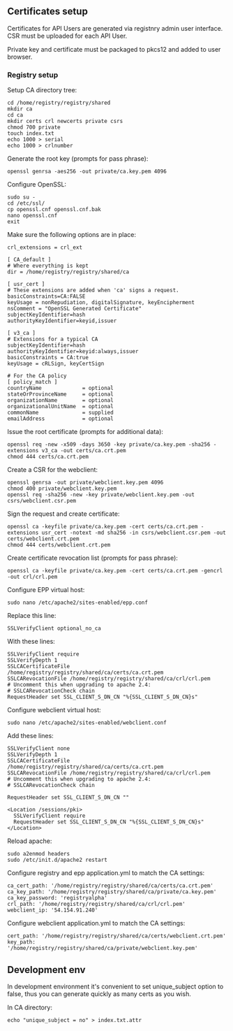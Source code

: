 Certificates setup
------------------

Certificates for API Users are generated via registnry admin user interface. 
CSR must be uploaded for each API User.

Private key and certificate must be packaged to pkcs12 and added to user browser.


### Registry setup

Setup CA directory tree:

    cd /home/registry/registry/shared
    mkdir ca
    cd ca
    mkdir certs crl newcerts private csrs
    chmod 700 private
    touch index.txt
    echo 1000 > serial
    echo 1000 > crlnumber

Generate the root key (prompts for pass phrase): 

    openssl genrsa -aes256 -out private/ca.key.pem 4096

Configure OpenSSL:

    sudo su -
    cd /etc/ssl/
    cp openssl.cnf openssl.cnf.bak
    nano openssl.cnf
    exit

Make sure the following options are in place:

    crl_extensions = crl_ext

    [ CA_default ]
    # Where everything is kept
    dir = /home/registry/registry/shared/ca

    [ usr_cert ]
    # These extensions are added when 'ca' signs a request.
    basicConstraints=CA:FALSE
    keyUsage = nonRepudiation, digitalSignature, keyEncipherment
    nsComment = "OpenSSL Generated Certificate"
    subjectKeyIdentifier=hash
    authorityKeyIdentifier=keyid,issuer

    [ v3_ca ]
    # Extensions for a typical CA
    subjectKeyIdentifier=hash
    authorityKeyIdentifier=keyid:always,issuer
    basicConstraints = CA:true
    keyUsage = cRLSign, keyCertSign

    # For the CA policy
    [ policy_match ]
    countryName             = optional
    stateOrProvinceName     = optional
    organizationName        = optional
    organizationalUnitName  = optional
    commonName              = supplied
    emailAddress            = optional

Issue the root certificate (prompts for additional data):

    openssl req -new -x509 -days 3650 -key private/ca.key.pem -sha256 -extensions v3_ca -out certs/ca.crt.pem
    chmod 444 certs/ca.crt.pem

Create a CSR for the webclient:

    openssl genrsa -out private/webclient.key.pem 4096
    chmod 400 private/webclient.key.pem
    openssl req -sha256 -new -key private/webclient.key.pem -out csrs/webclient.csr.pem

Sign the request and create certificate:

    openssl ca -keyfile private/ca.key.pem -cert certs/ca.crt.pem -extensions usr_cert -notext -md sha256 -in csrs/webclient.csr.pem -out certs/webclient.crt.pem
    chmod 444 certs/webclient.crt.pem

Create certificate revocation list (prompts for pass phrase):

    openssl ca -keyfile private/ca.key.pem -cert certs/ca.crt.pem -gencrl -out crl/crl.pem

Configure EPP virtual host:

    sudo nano /etc/apache2/sites-enabled/epp.conf

Replace this line:

    SSLVerifyClient optional_no_ca

With these lines:

    SSLVerifyClient require
    SSLVerifyDepth 1
    SSLCACertificateFile /home/registry/registry/shared/ca/certs/ca.crt.pem
    SSLCARevocationFile /home/registry/registry/shared/ca/crl/crl.pem
    # Uncomment this when upgrading to apache 2.4:
    # SSLCARevocationCheck chain
    RequestHeader set SSL_CLIENT_S_DN_CN "%{SSL_CLIENT_S_DN_CN}s"

Configure webclient virtual host:

    sudo nano /etc/apache2/sites-enabled/webclient.conf

Add these lines:

    SSLVerifyClient none
    SSLVerifyDepth 1
    SSLCACertificateFile /home/registry/registry/shared/ca/certs/ca.crt.pem
    SSLCARevocationFile /home/registry/registry/shared/ca/crl/crl.pem
    # Uncomment this when upgrading to apache 2.4:
    # SSLCARevocationCheck chain

    RequestHeader set SSL_CLIENT_S_DN_CN ""

    <Location /sessions/pki>
      SSLVerifyClient require
      RequestHeader set SSL_CLIENT_S_DN_CN "%{SSL_CLIENT_S_DN_CN}s"
    </Location> 

Reload apache:

    sudo a2enmod headers
    sudo /etc/init.d/apache2 restart

Configure registry and epp application.yml to match the CA settings:

    ca_cert_path: '/home/registry/registry/shared/ca/certs/ca.crt.pem'
    ca_key_path: '/home/registry/registry/shared/ca/private/ca.key.pem'
    ca_key_password: 'registryalpha'
    crl_path: '/home/registry/registry/shared/ca/crl/crl.pem'
    webclient_ip: '54.154.91.240'

Configure webclient application.yml to match the CA settings:

    cert_path: '/home/registry/registry/shared/ca/certs/webclient.crt.pem'
    key_path: '/home/registry/registry/shared/ca/private/webclient.key.pem'

Development env
---------------

In development environment it's convenient to set unique_subject option to false,
thus you can generate quickly as many certs as you wish.

In CA directory:

    echo "unique_subject = no" > index.txt.attr
